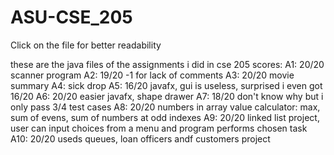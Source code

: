 # ASU-CSE_205

Click on the file for better readability 

these are the java files of the assignments i did in cse 205 
scores: 
A1: 20/20      scanner program 
A2: 19/20      -1 for lack of comments 
A3: 20/20      movie summary 
A4: sick drop 
A5: 16/20      javafx, gui is useless, surprised i even got 16/20 
A6: 20/20      easier javafx, shape drawer 
A7: 18/20      don't know why but i only pass 3/4 test cases 
A8: 20/20      numbers in array value calculator: max, sum of evens, sum of numbers at odd indexes
A9: 20/20      linked list project, user can input choices from a menu and program performs chosen task
A10: 20/20     useds queues, loan officers andf customers project
 

